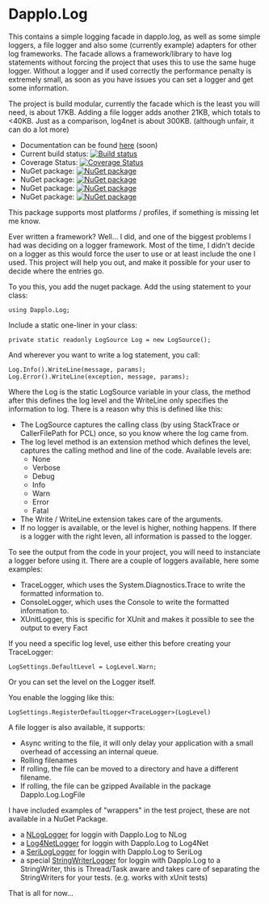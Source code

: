 # Dapplo.Log

This contains a simple logging facade in dapplo.log, as well as some simple loggers, a file logger and also some (currently example) adapters for other log frameworks.
The facade allows a framework/library to have log statements without forcing the project that uses this to use the same huge logger.
Without a logger and if used correctly the performance penalty is extremely small, as soon as you have issues you can set a logger and get some information.

The project is build modular, currently the facade which is the least you will need, is about 17KB.
Adding a file logger adds another 21KB, which totals to <40KB. Just as a comparison, log4net is about 300KB. (although unfair, it can do a lot more)

- Documentation can be found [here](http://www.dapplo.net/blocks/Dapplo.Log) (soon)
- Current build status: [![Build status](https://ci.appveyor.com/api/projects/status/5s97m6ha9niupt1y?svg=true)](https://ci.appveyor.com/project/dapplo/dapplo-log)
- Coverage Status: [![Coverage Status](https://coveralls.io/repos/github/dapplo/Dapplo.Log/badge.svg?branch=master)](https://coveralls.io/github/dapplo/Dapplo.Log?branch=master)
- NuGet package: [![NuGet package](https://badge.fury.io/nu/dapplo.log.svg)](https://badge.fury.io/nu/dapplo.log)
- NuGet package: [![NuGet package](https://badge.fury.io/nu/dapplo.log.loggers.svg)](https://badge.fury.io/nu/dapplo.log.loggers)
- NuGet package: [![NuGet package](https://badge.fury.io/nu/dapplo.log.logfile.svg)](https://badge.fury.io/nu/dapplo.log.logfile)
- NuGet package: [![NuGet package](https://badge.fury.io/nu/dapplo.log.xunit.svg)](https://badge.fury.io/nu/dapplo.log.xunit)

This package supports most platforms / profiles, if something is missing let me know.

Ever written a framework? Well... I did, and one of the biggest problems I had was deciding on a logger framework.
Most of the time, I didn't decide on a logger as this would force the user to use or at least include the one I used.
This project will help you out, and make it possible for your user to decide where the entries go.

To you this, you add the nuget package.
Add the using statement to your class:
```
using Dapplo.Log;
```

Include a static one-liner in your class:
```
private static readonly LogSource Log = new LogSource();
```

And wherever you want to write a log statement, you call:
```
Log.Info().WriteLine(message, params);
Log.Error().WriteLine(exception, message, params);
```

Where the Log is the static LogSource variable in your class, the method after this defines the log level and the WriteLine only specifies the information to log. There is a reason why this is defined like this:
- The LogSource captures the calling class (by using StackTrace or CallerFilePath for PCL) once, so you know where the log came from.
- The log level method is an extension method which defines the level, captures the calling method and line of the code. Available levels are:
  - None
  - Verbose
  - Debug
  - Info
  - Warn
  - Error
  - Fatal
- The Write / WriteLine extension takes care of the arguments.
- If no logger is available, or the level is higher, nothing happens. If there is a logger with the right leven, all information is passed to the logger.

To see the output from the code in your project, you will need to instanciate a logger before using it.
There are a couple of loggers available, here some examples:
* TraceLogger, which uses the System.Diagnostics.Trace to write the formatted information to.
* ConsoleLogger, which uses the Console to write the formatted information to.
* XUnitLogger, this is specific for XUnit and makes it possible to see the output to every Fact

If you need a specific log level, use either this before creating your TraceLogger:
```
LogSettings.DefaultLevel = LogLevel.Warn;
```
Or you can set the level on the Logger itself.

You enable the logging like this:
```
LogSettings.RegisterDefaultLogger<TraceLogger>(LogLevel)
```

A file logger is also available, it supports:
- Async writing to the file, it will only delay your application with a small overhead of accessing an internal queue. 
- Rolling filenames
- If rolling, the file can be moved to a directory and have a different filename.
- If rolling, the file can be gzipped
Available in the package Dapplo.Log.LogFile

I have included examples of "wrappers" in the test project, these are not available in a NuGet Package.
- a [NLogLogger](https://github.com/dapplo/Dapplo.Log/blob/master/Dapplo.Log.Tests/Logger/NLogLogger.cs) for loggin with Dapplo.Log to NLog
- a [Log4NetLogger](https://github.com/dapplo/Dapplo.Log/blob/master/Dapplo.Log.Tests/Logger/Log4NetLogger.cs) for loggin with Dapplo.Log to Log4Net
- a [SeriLogLogger](https://github.com/dapplo/Dapplo.Log/blob/master/Dapplo.Log.Tests/Logger/SeriLogLogger.cs) for loggin with Dapplo.Log to SeriLog
- a special [StringWriterLogger](https://github.com/dapplo/Dapplo.Log/blob/master/Dapplo.Log.Tests/Logger/StringWriterLogger.cs) for loggin with Dapplo.Log to a StringWriter, this is Thread/Task aware and takes care of separating the StringWriters for your tests. (e.g. works with xUnit tests)

That is all for now...
